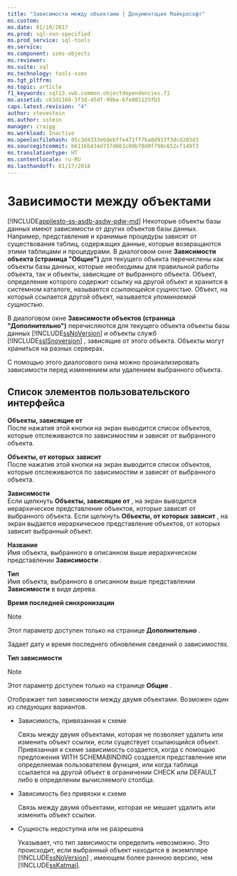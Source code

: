 ```yaml
---
title: "Зависимости между объектами | Документация Майкрософт"
ms.custom: 
ms.date: 01/19/2017
ms.prod: sql-non-specified
ms.prod_service: sql-tools
ms.service: 
ms.component: ssms-objects
ms.reviewer: 
ms.suite: sql
ms.technology: tools-ssms
ms.tgt_pltfrm: 
ms.topic: article
f1_keywords: sql13.swb.common.objectdependencies.f1
ms.assetid: c63d1160-3f3d-45df-99be-6fe081125fb5
caps.latest.revision: "4"
author: stevestein
ms.author: sstein
manager: craigg
ms.workload: Inactive
ms.openlocfilehash: 05c3d4333e6debffe471ff7ba8d917f3dcd203d3
ms.sourcegitcommit: b6116b434d737d661c09b78d0f798c652cf149f3
ms.translationtype: HT
ms.contentlocale: ru-RU
ms.lasthandoff: 01/17/2018
---
```

# <a name="object-dependencies"></a>Зависимости между объектами
[!INCLUDE[appliesto-ss-asdb-asdw-pdw-md](../../includes/appliesto-ss-asdb-asdw-pdw-md.md)] Некоторые объекты базы данных имеют зависимости от других объектов базы данных. Например, представления и хранимые процедуры зависят от существования таблиц, содержащих данные, которые возвращаются этими таблицами и процедурами. В диалоговом окне **Зависимости объекта (страница "Общие")** для текущего объекта перечислены как объекты базы данных, которые необходимы для правильной работы объекта, так и объекты, зависящие от выбранного объекта. Объект, определение которого содержит ссылку на другой объект и хранится в системном каталоге, называется *ссылающейся сущностью*. Объект, на который ссылается другой объект, называется *упоминаемой сущностью*.  
  
В диалоговом окне **Зависимости объектов (страница "Дополнительно")** перечисляются для текущего объекта объекты базы данных [!INCLUDE[ssNoVersion](../../includes/ssnoversion_md.md)] и объекты служб [!INCLUDE[ssISnoversion](../../includes/ssisnoversion_md.md)] , зависящие от этого объекта. Объекты могут храниться на разных серверах.  
  
С помощью этого диалогового окна можно проанализировать зависимости перед изменением или удалением выбранного объекта.  
  
## <a name="uielement-list"></a>Список элементов пользовательского интерфейса  
**Объекты, зависящие от** *<selected object>*  
После нажатия этой кнопки на экран выводится список объектов, которые отслеживаются по зависимостям и зависят от выбранного объекта.  
  
**Объекты, от которых** **зависит** *<selected object>*  
После нажатия этой кнопки на экран выводится список объектов, которые отслеживаются по зависимостям и зависят от выбранного объекта.  
  
**Зависимости**  
Если щелкнуть **Объекты, зависящие от** *<selected object>* , на экран выводится иерархическое представление объектов, которые зависят от выбранного объекта. Если щелкнуть **Объекты, от которых** **зависит** *<selected object>*, на экран выдается иерархическое представление объектов, от которых зависит выбранный объект.  
  
**Название**  
Имя объекта, выбранного в описанном выше иерархическом представлении **Зависимости** .  
  
**Тип**  
Имя объекта, выбранного в описанном выше представлении **Зависимости** в виде дерева.  
  
**Время последней синхронизации**  
> [!NOTE]  
> Этот параметр доступен только на странице **Дополнительно** .  
  
Задает дату и время последнего обновления сведений о зависимостях.  
  
**Тип зависимости**  
> [!NOTE]  
> Этот параметр доступен только на странице **Общие** .  
  
Отображает тип зависимости между двумя объектами. Возможен один из следующих вариантов.  
  
-   Зависимость, привязанная к схеме  
  
    Связь между двумя объектами, которая не позволяет удалить или изменить объект ссылки, если существует ссылающийся объект. Привязанная к схеме зависимость создается, когда с помощью предложения WITH SCHEMABINDING создается представление или определяемая пользователем функция, или когда таблица ссылается на другой объект в ограничении CHECK или DEFAULT либо в определении вычисляемого столбца.  
  
-   Зависимость без привязки к схеме  
  
    Связь между двумя объектами, которая не мешает удалить или изменить объект ссылки.  
  
-   Сущность недоступна или не разрешена  
  
    Указывает, что тип зависимости определить невозможно. Это происходит, если выбранный объект находится в экземпляре [!INCLUDE[ssNoVersion](../../includes/ssnoversion_md.md)] , имеющем более раннюю версию, чем [!INCLUDE[ssKatmai](../../includes/sskatmai_md.md)].  
  
